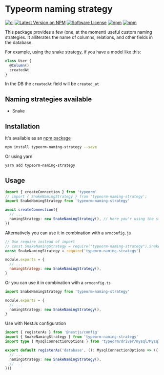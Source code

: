 # Typeorm naming strategy

[![ci](https://github.com/chantouchsek/typeorm-naming-strategy/actions/workflows/test.yml/badge.svg)](https://github.com/chantouchsek/typeorm-naming-strategy/actions/workflows/test.yml)
[![Latest Version on NPM](https://img.shields.io/npm/v/typeorm-naming-strategy.svg?style=flat-square)](https://npmjs.com/package/typeorm-naming-strategy)
[![Software License](https://img.shields.io/badge/license-MIT-brightgreen.svg?style=flat-square)](LICENSE)
[![npm](https://img.shields.io/npm/dt/typeorm-naming-strategy.svg?style=flat-square)](https://npmjs.com/package/typeorm-naming-strategy)
[![npm](https://img.shields.io/npm/dm/typeorm-naming-strategy.svg?style=flat-square)](https://npmjs.com/package/typeorm-naming-strategy)

This package provides a few (one, at the moment) useful custom naming strategies. It alliterates the name of columns, relations, and other fields in the database.

For example, using the snake strategy, if you have a model like this:

```typescript
class User {
  @Column()
  createdAt
}
```

In the DB the `createdAt` field will be `created_at`

## Naming strategies available

- Snake

## Installation

It's available as an [npm package](https://www.npmjs.com/package/typeorm-naming-strategy)

```sh
npm install typeorm-naming-strategy --save
```

Or using yarn

```sh
yarn add typeorm-naming-strategy
```

## Usage

```ts
import { createConnection } from 'typeorm'
// import { SnakeNamingStrategy } from 'typeorm-naming-strategy';
import SnakeNamingStrategy from 'typeorm-naming-strategy'

await createConnection({
  // ...
  namingStrategy: new SnakeNamingStrategy(), // Here you'r using the strategy!
})
```

Alternatively you can use it in combination with a `ormconfig.js`

```js
// Use require instead of import
// const SnakeNamingStrategy = require("typeorm-naming-strategy").SnakeNamingStrategy
const SnakeNamingStrategy = require('typeorm-naming-strategy')

module.exports = {
  // ...
  namingStrategy: new SnakeNamingStrategy(),
}
```

Or you can use it in combination with a `ormconfig.ts`

```ts
import SnakeNamingStrategy from 'typeorm-naming-strategy'

module.exports = {
  // ...
  namingStrategy: new SnakeNamingStrategy(),
}
```

Use with NestJs configuration

```ts
import { registerAs } from '@nestjs/config'
import { SnakeNamingStrategy } from 'typeorm-naming-strategy'
import type { MysqlConnectionOptions } from 'typeorm/driver/mysql/MysqlConnectionOptions'

export default registerAs('database', (): MysqlConnectionOptions => ({
  // ...
  namingStrategy: new SnakeNamingStrategy(),
  // ...
}))
```
